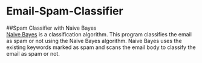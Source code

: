 # Email-Spam-Classifier
##Spam Classifier with Naive Bayes 
<br>
[Naive Bayes](https://en.wikipedia.org/wiki/Naive_Bayes_classifier) is a classification algorithm. This program classifies the email as spam or not using the Naive Bayes algorithm. Naive Bayes uses the existing keywords marked as spam and scans the email body to classify the email as spam or not.<br>

